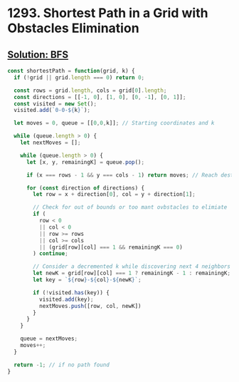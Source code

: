 # 1293. Shortest Path in a Grid with Obstacles Elimination

## [Solution: BFS](https://leetcode.com/problems/shortest-path-in-a-grid-with-obstacles-elimination/discuss/906849/Javascript-BFS-with-explanation-and-comments)

```js
const shortestPath = function(grid, k) {
  if (!grid || grid.length === 0) return 0;

  const rows = grid.length, cols = grid[0].length;
  const directions = [[-1, 0], [1, 0], [0, -1], [0, 1]];
  const visited = new Set();
  visited.add(`0-0-${k}`);

  let moves = 0, queue = [[0,0,k]]; // Starting coordinates and k

  while (queue.length > 0) {
    let nextMoves = [];

    while (queue.length > 0) {
      let [x, y, remainingK] = queue.pop();

      if (x === rows - 1 && y === cols - 1) return moves; // Reach destination

      for (const direction of directions) {
        let row = x + direction[0], col = y + direction[1];

        // Check for out of bounds or too mant ovbstacles to elimiate
        if (
          row < 0
          || col < 0
          || row >= rows
          || col >= cols
          || (grid[row][col] === 1 && remainingK === 0)
        ) continue;

        // Consider a decremented k while discovering next 4 neighbors if obstacle
        let newK = grid[row][col] === 1 ? remainingK - 1 : remainingK;
        let key = `${row}-${col}-${newK}`;

        if (!visited.has(key)) {
          visited.add(key);
          nextMoves.push([row, col, newK])
        }
      }
    }

    queue = nextMoves;
    moves++;
  }

  return -1; // if no path found
}
```
